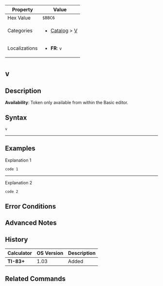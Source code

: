 | Property      | Value |
|---------------|-------|
| Hex Value     | `$BBC6`|
| Categories    | <ul><li>[Catalog](<../categories/Catalog.md>) > [V](<../categories/Catalog.md#V>)</li></ul> |
| Localizations | <ul><li><b>FR</b>: `v`</li></ul> |

# `v`

## Description



<b>Availability</b>: Token only available from within the Basic editor.

## Syntax
`v`

<hr>

## Examples

Explanation 1
```ti-basic
code 1
```
---
Explanation 2
```ti-basic
code 2
```

## Error Conditions


## Advanced Notes


## History
| Calculator | OS Version | Description |
|------------|------------|-------------|
| <b>TI-83+</b> | 1.03 | Added

## Related Commands

    